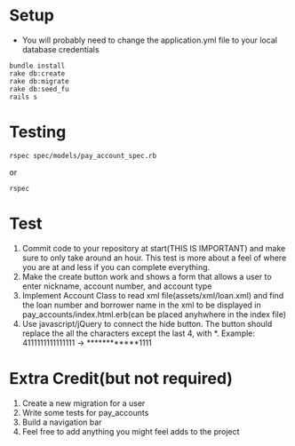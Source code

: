 # Setup
- You will probably need to change the application.yml file to your local database credentials
```
bundle install
rake db:create
rake db:migrate
rake db:seed_fu
rails s
```

# Testing
```
rspec spec/models/pay_account_spec.rb
```
or
```
rspec
```

# Test
1. Commit code to your repository at start(THIS IS IMPORTANT) and make sure to only take around an hour. This test is more about a feel of where you are at and less if you can complete everything.
2. Make the create button work and shows a form that allows a user to enter nickname, account number, and account type
3. Implement Account Class to read xml file(assets/xml/loan.xml) and find the loan number and borrower name in the xml to be displayed in pay_accounts/index.html.erb(can be placed anyhwhere in the index file)
4. Use javascript/jQuery to connect the hide button. The button should replace the all the characters except the last 4, with *.
Example: 4111111111111111 -> ************1111

# Extra Credit(but not required)
1. Create a new migration for a user
2. Write some tests for pay_accounts
3. Build a navigation bar
4. Feel free to add anything you might feel adds to the project
